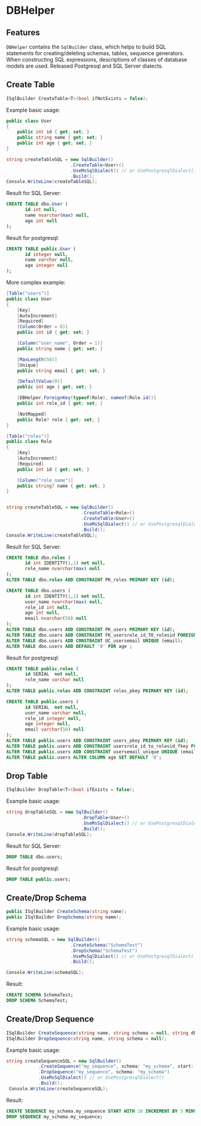 # DBHelper
## Features
`DBHelper` contains the `SqlBuilder` class, which helps to build SQL statements for creating/deleting schemas, tables, sequence generators. When constructing SQL expressions, descriptions of classes of database models are used.
Released Postgresql and SQL Server dialects.
## Create Table
```csharp
ISqlBuilder CreateTable<T>(bool ifNotExists = false);
```
Example basic usage:
```csharp
public class User
{
    public int id { get; set; }
    public string name { get; set; }
    public int age { get; set; }
}

string createTableSQL = new SqlBuilder()
                        .CreateTable<User>()
                        .UseMsSqlDialect() // or UsePostgresqlDialect()
                        .Build();
Console.WriteLine(createTableSQL);
```
Result for SQL Server:
```sql
CREATE TABLE dbo.User (
       id int null,
       name nvarchar(max) null,
       age int null
);
```
Result for postgresql:
```sql
CREATE TABLE public.User (
       id integer null,
       name varchar null,
       age integer null
);
```
More complex example:
```csharp
[Table("users")]
public class User
{
    [Key]
    [AutoIncrement]
    [Required]
    [Column(Order = 0)]
    public int id { get; set; }

    [Column("user_name", Order = 1)]
    public string name { get; set; }

    [MaxLength(50)]
    [Unique]
    public string email { get; set; }

    [DefaultValue(0)]
    public int age { get; set; }

    [DBHelper.ForeignKey(typeof(Role), nameof(Role.id))]
    public int role_id { get; set; }

    [NotMapped]
    public Role? role { get; set; }
}

[Table("roles")]
public class Role
{
    [Key]
    [AutoIncrement]
    [Required]
    public int id { get; set; }

    [Column("role_name")]
    public string? name { get; set; }
}


string createTableSQL = new SqlBuilder()
                            .CreateTable<Role>()
                            .CreateTable<User>()
                            .UseMsSqlDialect() // or UsePostgresqlDialect()
                            .Build();
Console.WriteLine(createTableSQL);
```
Result for SQL Server:
```sql
CREATE TABLE dbo.roles (
       id int IDENTITY(1,1) not null,
       role_name nvarchar(max) null
);
ALTER TABLE dbo.roles ADD CONSTRAINT PK_roles PRIMARY KEY (id);

CREATE TABLE dbo.users (
       id int IDENTITY(1,1) not null,
       user_name nvarchar(max) null,
       role_id int null,
       age int null,
       email nvarchar(50) null
);
ALTER TABLE dbo.users ADD CONSTRAINT PK_users PRIMARY KEY (id);
ALTER TABLE dbo.users ADD CONSTRAINT FK_usersrole_id_TO_rolesid FOREIGN KEY(role_id) REFERENCES dbo.roles(id);
ALTER TABLE dbo.users ADD CONSTRAINT UC_usersemail UNIQUE (email);
ALTER TABLE dbo.users ADD DEFAULT '0' FOR age ;
```
Result for postgresql:
```sql
CREATE TABLE public.roles (
       id SERIAL  not null,
       role_name varchar null
);
ALTER TABLE public.roles ADD CONSTRAINT roles_pkey PRIMARY KEY (id);

CREATE TABLE public.users (
       id SERIAL  not null,
       user_name varchar null,
       role_id integer null,
       age integer null,
       email varchar(50) null
);
ALTER TABLE public.users ADD CONSTRAINT users_pkey PRIMARY KEY (id);
ALTER TABLE public.users ADD CONSTRAINT usersrole_id_to_rolesid_fkey FOREIGN KEY(role_id) REFERENCES public.roles(id);
ALTER TABLE public.users ADD CONSTRAINT usersemail_unique UNIQUE (email);
ALTER TABLE public.users ALTER COLUMN age SET DEFAULT '0';
```
## Drop Table
```csharp
ISqlBuilder DropTable<T>(bool ifExists = false);
```
Example basic usage:
```csharp
string dropTableSQL = new SqlBuilder()
                            .DropTable<User>()
                            .UseMsSqlDialect() // or UsePostgresqlDialect()
                            .Build();
Console.WriteLine(dropTableSQL);
```
Result for SQL Server:
```sql
DROP TABLE dbo.users;
```
Result for postgresql:
```sql
DROP TABLE public.users;
```

## Create/Drop Schema
```csharp
public ISqlBuilder CreateSchema(string name);
public ISqlBuilder DropSchema(string name);
```
Example basic usage:
```csharp
string schemaSQL = new SqlBuilder()
                        .CreateSchema("SchemaTest")
                        .DropSchema("SchemaTest")
                        .UseMsSqlDialect() // or UsePostgresqlDialect()
                        .Build();

Console.WriteLine(schemaSQL);
```
Result:
```sql
CREATE SCHEMA SchemaTest;
DROP SCHEMA SchemaTest;
```
## Create/Drop Sequence
```csharp
ISqlBuilder CreateSequence(string name, string schema = null, string dbType = null, int? start = null, int? incrementBy = null, int? minvalue = null, int? maxvalue = null, bool? cycle = null);
ISqlBuilder DropSequence(string name, string schema = null);
```
Example basic usage:
```csharp
string createSequenceSQL = new SqlBuilder()
            .CreateSequence("my_sequence", schema: "my_schema", start: 10, minvalue: 0, maxvalue: 100, incrementBy: 5, cycle: true)
            .DropSequence("my_sequence", schema: "my_schema")
            .UseMsSqlDialect() // or UsePostgresqlDialect()
            .Build();
 Console.WriteLine(createSequenceSQL);
```
Result:
```sql
CREATE SEQUENCE my_schema.my_sequence START WITH 10 INCREMENT BY 5 MINVALUE 0 MAXVALUE 100 CYCLE;
DROP SEQUENCE my_schema.my_sequence;
```
